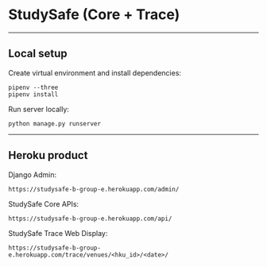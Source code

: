 # StudySafe (Core + Trace)

---

## Local setup

Create virtual environment and install dependencies:

```
pipenv --three
pipenv install
```

Run server locally:

```
python manage.py runserver
```

---

## Heroku product

Django Admin:

```
https://studysafe-b-group-e.herokuapp.com/admin/
```

StudySafe Core APIs:

```
https://studysafe-b-group-e.herokuapp.com/api/
```

StudySafe Trace Web Display:

```
https://studysafe-b-group-e.herokuapp.com/trace/venues/<hku_id>/<date>/
```
